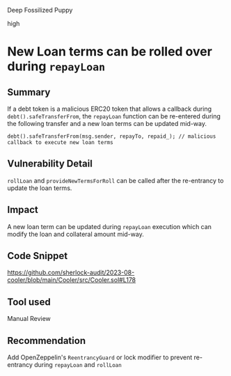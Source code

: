 Deep Fossilized Puppy

high

# New Loan terms can be rolled over during `repayLoan`
## Summary
If a debt token is a malicious ERC20 token that allows a callback during `debt().safeTransferFrom`, the `repayLoan` function can be re-entered during the following transfer and a new loan terms can be updated mid-way. 
```solidity
debt().safeTransferFrom(msg.sender, repayTo, repaid_); // malicious callback to execute new loan terms
```

## Vulnerability Detail

`rollLoan` and `provideNewTermsForRoll` can be called after the re-entrancy to update the loan terms. 

## Impact
A new loan term can be updated during `repayLoan` execution which can modify the loan and collateral amount mid-way. 

## Code Snippet
https://github.com/sherlock-audit/2023-08-cooler/blob/main/Cooler/src/Cooler.sol#L178


## Tool used

Manual Review

## Recommendation
Add OpenZeppelin's `ReentrancyGuard` or lock modifier to prevent re-entrancy during `repayLoan` and `rollLoan`